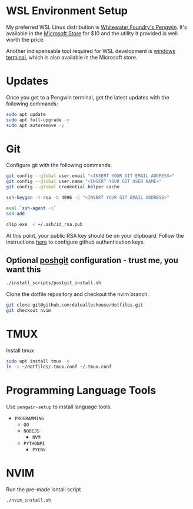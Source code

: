 # WSL Environment Setup

My preferred WSL Linux distribution is [Whitewater Foundry's
Pengwin](https://github.com/WhitewaterFoundry/Pengwin). It's available in the
[Microsoft
Store](https://apps.microsoft.com/store/detail/pengwin-enterprise-8/9N2XZFWMRRQW?hl=en-us&gl=us&rtc=1)
for $10 and the utility it provided is well worth the price.

Another indispensable tool required for WSL development is [windows
terminal](https://apps.microsoft.com/store/detail/windows-terminal/9N0DX20HK701),
which is also available in the Microsoft store.

# Updates
Once you get to a Pengwin terminal, get the latest updates with the following commands:

``` bash
sudo apt update
sudo apt full-upgrade -y
sudo apt autoremove -y
```

# Git
Configure git with the following commands:

``` bash
git config --global user.email "<INSERT YOUR GIT EMAIL ADDRESS>"
git config --global user.name "<INSERT YOUR GIT USER NAME>"
git config --global credential.helper cache

ssh-keygen -t rsa -b 4096 -C "<INSERT YOUR GIT EMAIL ADDRESS>"

eval `ssh-agent -s`
ssh-add

clip.exe  < ~/.ssh/id_rsa.pub
```

At this point, your public RSA key should be on your clipboard. Follow the
instructions
[here]("https://help.github.com/articles/adding-a-new-ssh-key-to-your-github-account/")
to configure github authentication keys.

## Optional [poshgit](https://github.com/dahlbyk/posh-git) configuration - trust me, you want this

``` bash
./install_scripts/postgit_install.sh
```


Clone the dotfile repository and checkout the nvim branch.

``` bash
git clone git@github.com:dalealleshouse/dotfiles.git
git checkout nvim
```

# TMUX
Install tmux

``` bash
sudo apt install tmux -y
ln -s ~/dotfiles/.tmux.conf ~/.tmux.conf
```

# Programming Language Tools
Use `pengwin-setup` to install language tools.

- `PROGRAMMING` 
	* `GO`
	* `NODEJS`
		- `NVM`
	* `PYTHONPI`
		- `PYENV`

# NVIM
Run the pre-made isntall script

``` bash
./nvim_install.sh
```
